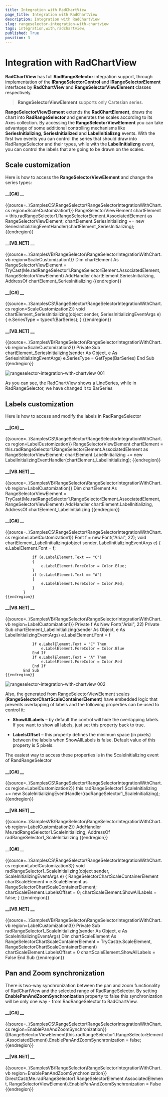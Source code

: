 ```yaml
---
title: Integration with RadChartView 
page_title: Integration with RadChartView 
description: Integration with RadChartView 
slug: rangeselector-integration-with-chartview
tags: integration,with,radchartview,
published: True
position: 3
---
```


# Integration with RadChartView 



__RadChartView__ has full __RadRangeSelector__ integration support, through implementation of the __IRangeSelectorControl__
        and __IRangeSelectorElement__ interfaces by __RadChartView__ and __RangeSelectorViewElement__ classes respectively.
      

>__RangeSelectorViewElement__ supports only Cartesian series.
        

__RangeSelectorViewElement__ extends the __RadChartElement__, draws the chart into
        __RadRangeSelector__ and generates the scales according to its Axes collection.
        By accessing the __RangeSelectorViewElement__ you can take advantage of some additional controlling
        mechanisms like __SeriesInitializing__,  __SeriesInitialized__ and
        __LabelInitializng__ events. With the first two events you can control the series that should draw into
        RadRangeSelector and their types, while with the __LabelInitializng__ event, you can control the labels that
        are going to be drawn on the scales.
      

## Scale customization

Here is how to access the __RangeSelectorViewElement__ and change the series types:
        

#### __[C#] __

{{source=..\SamplesCS\RangeSelector\RangeSelectorIntegrationWithChart.cs region=ScaleCustomization1}}
	            RangeSelectorViewElement chartElement = this.radRangeSelector1.RangeSelectorElement.AssociatedElement as RangeSelectorViewElement;
	            chartElement.SeriesInitializing += new SeriesInitializingEventHandler(chartElement_SeriesInitializing);
	{{endregion}}



#### __[VB.NET] __

{{source=..\SamplesVB\RangeSelector\RangeSelectorIntegrationWithChart.vb region=ScaleCustomization1}}
	            Dim chartElement As RangeSelectorViewElement = TryCast(Me.radRangeSelector1.RangeSelectorElement.AssociatedElement, RangeSelectorViewElement)
	            AddHandler chartElement.SeriesInitializing, AddressOf chartElement_SeriesInitializing
	{{endregion}}



#### __[C#] __

{{source=..\SamplesCS\RangeSelector\RangeSelectorIntegrationWithChart.cs region=ScaleCustomization2}}
	        void chartElement_SeriesInitializing(object sender, SeriesInitializingEventArgs e)
	        {
	            e.SeriesType = typeof(BarSeries);
	        }
	{{endregion}}



#### __[VB.NET] __

{{source=..\SamplesVB\RangeSelector\RangeSelectorIntegrationWithChart.vb region=ScaleCustomization2}}
	        Private Sub chartElement_SeriesInitializing(sender As Object, e As SeriesInitializingEventArgs)
	            e.SeriesType = GetType(BarSeries)
	        End Sub
	{{endregion}}

![rangeselector-integration-with-chartview 001](images/rangeselector-integration-with-chartview001.png)

As you can see, the RadChartView shows a LineSeries, while in RadRangeSelector, we have changed it to BarSeries

## Labels customization

Here is how to access and modify the labels in RadRangeSelector

#### __[C#] __

{{source=..\SamplesCS\RangeSelector\RangeSelectorIntegrationWithChart.cs region=LabelCustomization}}
	            RangeSelectorViewElement chartElement = this.radRangeSelector1.RangeSelectorElement.AssociatedElement as RangeSelectorViewElement;
	            chartElement.LabelInitializing += new LabelInitializingEventHandler(chartElement_LabelInitializing);
	{{endregion}}



#### __[VB.NET] __

{{source=..\SamplesVB\RangeSelector\RangeSelectorIntegrationWithChart.vb region=LabelCustomization}}
	            Dim chartElement As RangeSelectorViewElement = TryCast(Me.radRangeSelector1.RangeSelectorElement.AssociatedElement, RangeSelectorViewElement)
	            AddHandler chartElement.LabelInitializing, AddressOf chartElement_LabelInitializing
	{{endregion}}



#### __[C#] __

{{source=..\SamplesCS\RangeSelector\RangeSelectorIntegrationWithChart.cs region=LabelCustomization1}}
	        Font f = new Font("Arial", 22);
	        void chartElement_LabelInitializing(object sender, LabelInitializingEventArgs e)
	        {
	            e.LabelElement.Font = f;
	
	            if (e.LabelElement.Text == "C")
	            {
	                e.LabelElement.ForeColor = Color.Blue;
	            }
	            if (e.LabelElement.Text == "A")
	            {
	                e.LabelElement.ForeColor = Color.Red;
	            }
	        }
	{{endregion}}



#### __[VB.NET] __

{{source=..\SamplesVB\RangeSelector\RangeSelectorIntegrationWithChart.vb region=LabelCustomization1}}
	        Private f As New Font("Arial", 22)
	        Private Sub chartElement_LabelInitializing(sender As Object, e As LabelInitializingEventArgs)
	            e.LabelElement.Font = f
	
	            If e.LabelElement.Text = "C" Then
	                e.LabelElement.ForeColor = Color.Blue
	            End If
	            If e.LabelElement.Text = "A" Then
	                e.LabelElement.ForeColor = Color.Red
	            End If
	        End Sub
	{{endregion}}

![rangeselector-integration-with-chartview 002](images/rangeselector-integration-with-chartview002.png)

Also, the generated from RangeSelectorViewElement scales (__RangeSelectorChartScaleContainerElement__) have embedded logic that
          prevents overlapping of labels and the following properties can be used to control it:
        

* __ShowAllLabels__ – by default the control will hide the overlapping labels. If you want to show all labels, just set this property back to true.
            

* __LabelsOffset__ – this property defines the minimum space (in pixels) between the labels when ShowAllLabels is false. Default value of this property is 5 pixels.
            

The easiest way to access these properties is in the ScaleInitializing event of RandRangeSelector
        

#### __[C#] __

{{source=..\SamplesCS\RangeSelector\RangeSelectorIntegrationWithChart.cs region=LabelCustomization2}}
	            this.radRangeSelector1.ScaleInitializing += new ScaleInitializingEventHandler(radRangeSelector1_ScaleInitializing);
	{{endregion}}



#### __[VB.NET] __

{{source=..\SamplesVB\RangeSelector\RangeSelectorIntegrationWithChart.vb region=LabelCustomization2}}
	            AddHandler Me.radRangeSelector1.ScaleInitializing, AddressOf radRangeSelector1_ScaleInitializing
	{{endregion}}



#### __[C#] __

{{source=..\SamplesCS\RangeSelector\RangeSelectorIntegrationWithChart.cs region=LabelCustomization3}}
	        void radRangeSelector1_ScaleInitializing(object sender, ScaleInitializingEventArgs e)
	        {
	            RangeSelectorChartScaleContainerElement chartScaleElement = e.ScaleElement as RangeSelectorChartScaleContainerElement;
	            chartScaleElement.LabelsOffset = 0;
	            chartScaleElement.ShowAllLabels = false;
	        }
	{{endregion}}



#### __[VB.NET] __

{{source=..\SamplesVB\RangeSelector\RangeSelectorIntegrationWithChart.vb region=LabelCustomization3}}
	        Private Sub radRangeSelector1_ScaleInitializing(sender As Object, e As ScaleInitializingEventArgs)
	            Dim chartScaleElement As RangeSelectorChartScaleContainerElement = TryCast(e.ScaleElement, RangeSelectorChartScaleContainerElement)
	            chartScaleElement.LabelsOffset = 0
	            chartScaleElement.ShowAllLabels = False
	        End Sub
	{{endregion}}



## Pan and Zoom synchronization

There is two-way synchronization between the pan and zoom functionality of RadChartView and the selected range of RadRangeSelector.
          By setting __EnablePanAndZoomSynchronization__ property to false this synchronization will be only one way
          - from RadRangeSelector to RadChartView.
        

#### __[C#] __

{{source=..\SamplesCS\RangeSelector\RangeSelectorIntegrationWithChart.cs region=EnablePanAndZoomSynchronization}}
	            ((RangeSelectorViewElement)this.radRangeSelector1.RangeSelectorElement.AssociatedElement).EnablePanAndZoomSynchronization = false;
	{{endregion}}



#### __[VB.NET] __

{{source=..\SamplesVB\RangeSelector\RangeSelectorIntegrationWithChart.vb region=EnablePanAndZoomSynchronization}}
	            DirectCast(Me.radRangeSelector1.RangeSelectorElement.AssociatedElement, RangeSelectorViewElement).EnablePanAndZoomSynchronization = False
	{{endregion}}


